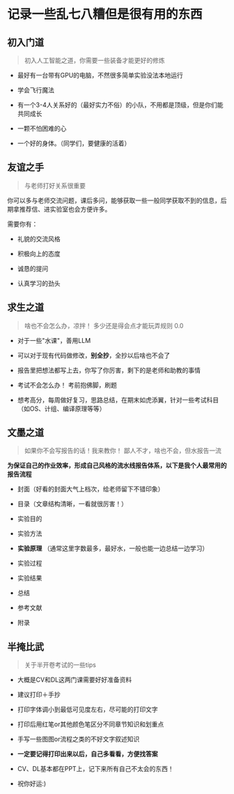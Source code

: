 # 记录一些乱七八糟但是很有用的东西

## 初入门道

> 初入人工智能之道，你需要一些装备才能更好的修炼

- 最好有一台带有GPU的电脑，不然很多简单实验没法本地运行

- 学会飞行魔法

- 有一个3-4人关系好的（最好实力不俗）的小队，不用都是顶级，但是你们能共同成长

- 一颗不怕困难的心

- 一个好的身体。（同学们，要健康的活着）

## 友谊之手

> 与老师打好关系很重要

你可以多与老师交流问题，课后多问，能够获取一些一般同学获取不到的信息，后期拿推荐信、进实验室也会方便许多。

需要你有：

- 礼貌的交流风格

- 积极向上的态度

- 诚恳的提问

- 认真学习的劲头

## 求生之道

> 啥也不会怎么办，凉拌！ 多少还是得会点才能玩弄规则 0.0

- 对于一些"水课"，善用LLM

- 可以对于现有代码做修改，**别全抄**，全抄以后啥也不会了

- 报告里把想法都写上去，你写了你厉害，剩下的是老师和助教的事情

- 考试不会怎么办！ 考前抱佛脚，刷题

- 想考高分，每周做好复习，思路总结，在期末如虎添翼，针对一些考试科目（如OS、计组、编译原理等等）

## 文墨之道

> 如果你不会写报告的话！我来教你！
> 鄙人不才，啥也不会，但水报告一流

**为保证自己的作业效率，形成自己风格的流水线报告体系，以下是我个人最常用的报告流程**

- 封面（好看的封面大气上档次，给老师留下不错印象）

- 目录（文章结构清晰，一看就很厉害！）

- 实验目的

- 实验方法

- **实验原理** （通常这里字数最多，最好水，一般也能一边总结一边学习）

- 实验过程

- 实验结果

- 总结

- 参考文献

- 附录

## 半掩比武

> 关于半开卷考试的一些tips

- 大概是CV和DL这两门课需要好好准备资料

- 建议打印＋手抄

- 打印字体调小到最低可见度左右，尽可能的打印文字

- 打印后用红笔or其他颜色笔区分不同章节知识和划重点

- 手写一些图图or流程之类的不好文字叙述知识

- **一定要记得打印出来以后，自己多看看，方便找答案**

- CV、DL基本都在PPT上，记下来所有自己不太会的东西！

- 祝你好运:)